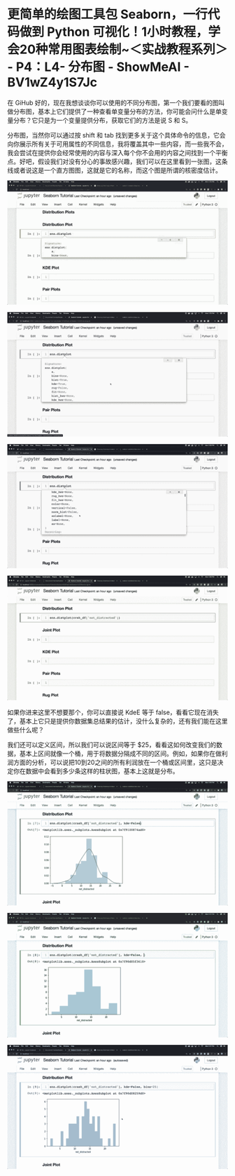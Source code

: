 # 更简单的绘图工具包 Seaborn，一行代码做到 Python 可视化！1小时教程，学会20种常用图表绘制~＜实战教程系列＞ - P4：L4- 分布图 - ShowMeAI - BV1wZ4y1S7Jc

在 GiHub 好的，现在我想谈谈你可以使用的不同分布图，第一个我们要看的图叫做分布图，基本上它们提供了一种查看单变量分布的方法，你可能会问什么是单变量分布？它只是为一个变量提供分布，获取它们的方法是说 S 和 S。

分布图，当然你可以通过按 shift 和 tab 找到更多关于这个具体命令的信息，它会向你展示所有关于可用属性的不同信息，我将覆盖其中一些内容，而一些我不会，我会尝试在提供你会经常使用的内容与深入每个你不会用的内容之间找到一个平衡点。好吧，假设我们对没有分心的事故感兴趣，我们可以在这里看到一张图，这条线或者说这是一个直方图图，这就是它的名称，而这个图是所谓的核密度估计。

![](img/038ed56b7665de55bd9a707070b413db_1.png)

![](img/038ed56b7665de55bd9a707070b413db_2.png)

![](img/038ed56b7665de55bd9a707070b413db_3.png)

![](img/038ed56b7665de55bd9a707070b413db_4.png)

如果你进来这里不想要那个，你可以直接说 KdeE 等于 false，看看它现在消失了，基本上它只是提供你数据集总结果的估计，没什么复杂的，还有我们能在这里做些什么呢？

我们还可以定义区间，所以我们可以说区间等于 $25，看看这如何改变我们的数据，基本上区间就像一个桶，用于将数据分隔成不同的区间。例如，如果你在做利润方面的分析，可以说把10到20之间的所有利润放在一个桶或区间里，这只是决定你在数据中会看到多少条这样的柱状图，基本上这就是分布。

![](img/038ed56b7665de55bd9a707070b413db_6.png)

![](img/038ed56b7665de55bd9a707070b413db_7.png)

![](img/038ed56b7665de55bd9a707070b413db_8.png)
